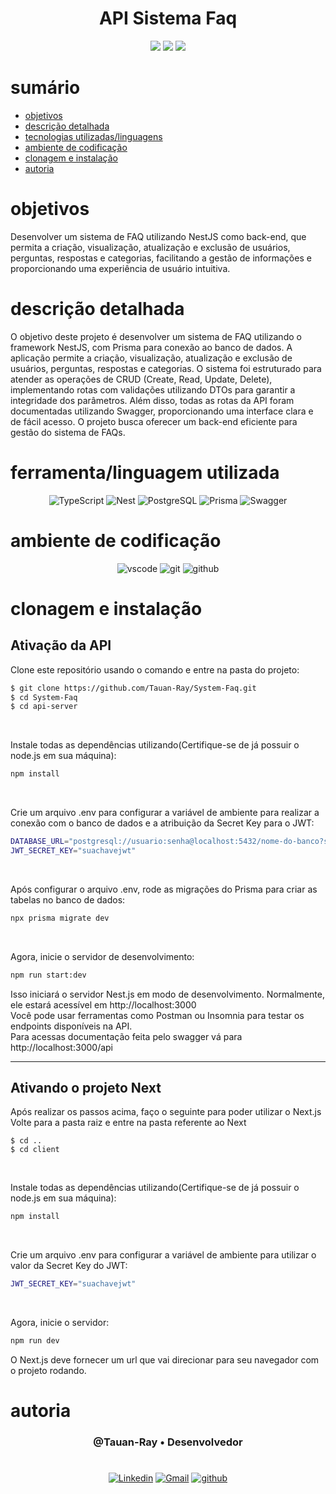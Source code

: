<h1 align="center">API Sistema Faq</h1>


<p align="center">
  <image
  src="https://img.shields.io/github/languages/count/Tauan-Ray/System-Faq"
  />
  <image
  src="https://img.shields.io/github/languages/top/Tauan-Ray/System-Faq"
  />
  <image
  src="https://img.shields.io/github/last-commit/Tauan-Ray/System-Faq"
  />
</p>

# sumário 

- [objetivos](#id01)
- [descrição detalhada](#id01.01)
- [tecnologias utilizadas/linguagens](#id02)
- [ambiente de codificação](#id03)
- [clonagem e instalação](#id04)
- [autoria](#id05)



# objetivos <a name="id01"></a>
Desenvolver um sistema de FAQ utilizando NestJS como back-end, que permita a criação, visualização, atualização e exclusão de usuários, perguntas, respostas e categorias, facilitando a gestão de informações e proporcionando uma experiência de usuário intuitiva.


# descrição detalhada <a name="id01.01"></a>
O objetivo deste projeto é desenvolver um sistema de FAQ utilizando o framework NestJS, com Prisma para conexão ao banco de dados. A aplicação permite a criação, visualização, atualização e exclusão de usuários, perguntas, respostas e categorias. O sistema foi estruturado para atender as operações de CRUD (Create, Read, Update, Delete), implementando rotas com validações utilizando DTOs para garantir a integridade dos parâmetros. Além disso, todas as rotas da API foram documentadas utilizando Swagger, proporcionando uma interface clara e de fácil acesso. O projeto busca oferecer um back-end eficiente para gestão do sistema de FAQs.


# ferramenta/linguagem utilizada <a name="id02"></a>

<div  align='center'> 
  
![TypeScript](https://img.shields.io/badge/TypeScript-007ACC?style=for-the-badge&logo=typescript&logoColor=white)
![Nest](https://img.shields.io/badge/nestjs-%23E0234E.svg?style=for-the-badge&logo=nestjs&logoColor=white)
![PostgreSQL](https://img.shields.io/badge/PostgreSQL-000?style=for-the-badge&logo=postgresql)
![Prisma](https://img.shields.io/badge/Prisma-3982CE?style=for-the-badge&logo=Prisma&logoColor=white)
![Swagger](https://img.shields.io/badge/-Swagger-%23Clojure?style=for-the-badge&logo=swagger&logoColor=white)
</div>

# ambiente de codificação <a name="id03"></a>

<div  align='center'> 

![vscode](https://img.shields.io/badge/VSCode-0D1117?style=for-the-badge&logo=visual%20studio%20code&logoColor=blue)
![git](https://img.shields.io/badge/GIT-0D1117?style=for-the-badge&logo=git&logoColor=red)
![github](https://img.shields.io/badge/Github-0D1117?style=for-the-badge&logo=github&logoColor=fff)
</div>


# clonagem e instalação <a name="id04"></a>

## Ativação da API
Clone este repositório usando o comando e entre na pasta do projeto:

```bash
$ git clone https://github.com/Tauan-Ray/System-Faq.git
$ cd System-Faq
$ cd api-server
```
<br>

Instale todas as dependências utilizando(Certifique-se de já possuir o node.js em sua máquina): 
```bash
npm install
```
<br>

Crie um arquivo .env para configurar a variável de ambiente para realizar a conexão com o banco de dados e a atribuição da Secret Key para o JWT:
```bash
DATABASE_URL="postgresql://usuario:senha@localhost:5432/nome-do-banco?schema=public"
JWT_SECRET_KEY="suachavejwt"
```
<br>

Após configurar o arquivo .env, rode as migrações do Prisma para criar as tabelas no banco de dados:
```bash
npx prisma migrate dev
```
<br>

Agora, inicie o servidor de desenvolvimento:
```bash
npm run start:dev
```
Isso iniciará o servidor Nest.js em modo de desenvolvimento. Normalmente, ele estará acessível em http://localhost:3000<br>
Você pode usar ferramentas como Postman ou Insomnia para testar os endpoints disponíveis na API.
<br>
Para acessas documentação feita pelo swagger vá para http://localhost:3000/api
<hr>

## Ativando o projeto Next
Após realizar os passos acima, faço o seguinte para poder utilizar o Next.js
<br>
Volte para a pasta raiz e entre na pasta referente ao Next
```
$ cd ..
$ cd client
```
<br>

Instale todas as dependências utilizando(Certifique-se de já possuir o node.js em sua máquina): 
```bash
npm install
```
<br>

Crie um arquivo .env para configurar a variável de ambiente para utilizar o valor da Secret Key do JWT:
```bash
JWT_SECRET_KEY="suachavejwt"
```
<br>

Agora, inicie o servidor:
```bash
npm run dev
```

O Next.js deve fornecer um url que vai direcionar para seu navegador com o projeto rodando.

# autoria <a name="id05"></a>

<h3 align='center'> @Tauan-Ray • Desenvolvedor
 </h3>

#

<div  align='center'>

[![Linkedin](https://img.shields.io/badge/LinkedIn-0D1117?style=for-the-badge&logo=linkedin&logoColor=blue)](https://www.linkedin.com/in/tauan-ray-castro-venuto/)
<a href = "mailto:tauanray995@gmail.com">
![Gmail](https://img.shields.io/badge/Gmail-0D1117?style=for-the-badge&logo=gmail&logoColor=red)</a>
[![github](https://img.shields.io/badge/Github-0D1117?style=for-the-badge&logo=github&logoColor=fff)](https://www.github.com/Tauan-Ray)
</div>
